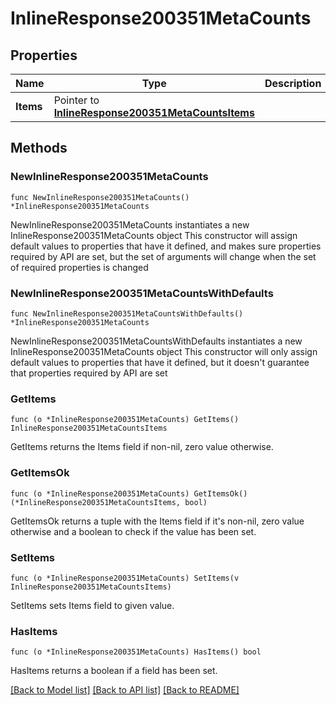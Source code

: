 # InlineResponse200351MetaCounts

## Properties

Name | Type | Description | Notes
------------ | ------------- | ------------- | -------------
**Items** | Pointer to [**InlineResponse200351MetaCountsItems**](InlineResponse200351MetaCountsItems.md) |  | [optional] 

## Methods

### NewInlineResponse200351MetaCounts

`func NewInlineResponse200351MetaCounts() *InlineResponse200351MetaCounts`

NewInlineResponse200351MetaCounts instantiates a new InlineResponse200351MetaCounts object
This constructor will assign default values to properties that have it defined,
and makes sure properties required by API are set, but the set of arguments
will change when the set of required properties is changed

### NewInlineResponse200351MetaCountsWithDefaults

`func NewInlineResponse200351MetaCountsWithDefaults() *InlineResponse200351MetaCounts`

NewInlineResponse200351MetaCountsWithDefaults instantiates a new InlineResponse200351MetaCounts object
This constructor will only assign default values to properties that have it defined,
but it doesn't guarantee that properties required by API are set

### GetItems

`func (o *InlineResponse200351MetaCounts) GetItems() InlineResponse200351MetaCountsItems`

GetItems returns the Items field if non-nil, zero value otherwise.

### GetItemsOk

`func (o *InlineResponse200351MetaCounts) GetItemsOk() (*InlineResponse200351MetaCountsItems, bool)`

GetItemsOk returns a tuple with the Items field if it's non-nil, zero value otherwise
and a boolean to check if the value has been set.

### SetItems

`func (o *InlineResponse200351MetaCounts) SetItems(v InlineResponse200351MetaCountsItems)`

SetItems sets Items field to given value.

### HasItems

`func (o *InlineResponse200351MetaCounts) HasItems() bool`

HasItems returns a boolean if a field has been set.


[[Back to Model list]](../README.md#documentation-for-models) [[Back to API list]](../README.md#documentation-for-api-endpoints) [[Back to README]](../README.md)


